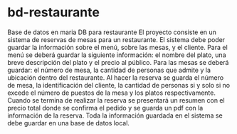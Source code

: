 # bd-restaurante
Base de datos en maria DB para restaurante
El proyecto consiste en un sistema de reservas de mesas para un restaurante. El sistema debe
poder guardar la información sobre el menú, sobre las mesas, y el cliente. Para el menú se
deberá guardar la siguiente información: el nombre del plato, una breve descripción del plato
y el precio al público. Para las mesas se deberá guardar: el número de mesa, la cantidad de
personas que admite y la ubicación dentro del restaurante. Al hacer la reserva se guarda el
número de mesa, la identificación del cliente, la cantidad de personas si y solo si no excede el
número de puestos de la mesa y los platos respectivamente.
Cuando se termina de realizar la reserva se presentará un resumen con el precio total donde se
confirma el pedido y se guarda un pdf con la información de la reserva.
Toda la información guardada en el sistema se debe guardar en una base de datos local.

